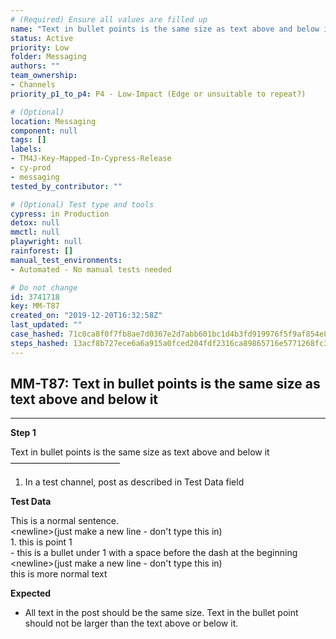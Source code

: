 ```yaml
---
# (Required) Ensure all values are filled up
name: "Text in bullet points is the same size as text above and below it"
status: Active
priority: Low
folder: Messaging
authors: ""
team_ownership: 
- Channels
priority_p1_to_p4: P4 - Low-Impact (Edge or unsuitable to repeat?)

# (Optional)
location: Messaging
component: null
tags: []
labels: 
- TM4J-Key-Mapped-In-Cypress-Release
- cy-prod
- messaging
tested_by_contributor: ""

# (Optional) Test type and tools
cypress: in Production
detox: null
mmctl: null
playwright: null
rainforest: []
manual_test_environments: 
- Automated - No manual tests needed

# Do not change
id: 3741718
key: MM-T87
created_on: "2019-12-20T16:32:58Z"
last_updated: ""
case_hashed: 71c0ca8f0f7fb8ae7d0367e2d7abb601bc1d4b3fd919976f5f9af854e88f99721c96ed190b94398f5e9cec89215a2c8a
steps_hashed: 13acf8b727ece6a6a915a0fced204fdf2316ca89865716e5771268fc38579eb91a9e23583bb8a48b63b096e2e05d6bee
---
```


<!-- (Auto-generated) Based on frontmatter's "key" and "name" -->

## MM-T87: Text in bullet points is the same size as text above and below it

---

**Step 1**

Text in bullet points is the same size as text above and below it\
–––––––––––––––––––––––––

1. In a test channel, post as described in Test Data field

**Test Data**

This is a normal sentence.\
\<newline>(just make a new line - don't type this in)\
1\. this is point 1\
\- this is a bullet under 1 with a space before the dash at the beginning\
\<newline>(just make a new line - don't type this in)\
this is more normal text

**Expected**

- All text in the post should be the same size. Text in the bullet point should not be larger than the text above or below it.
